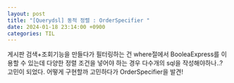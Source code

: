 ```yaml
---
layout: post
title: "[Querydsl] 동적 정렬 : OrderSpecifier "
date: 2024-01-18 23:14:00 +0900
categories: TIL
---
```


게시판 검색+조회기능을 만들다가
필터링하는 건 where절에서 BooleaExpress를 이용할 수 있는데 다양한 정렬 조건을 넣어야 하는 경우 다수개의 sql을 작성해야하나..? 고민이 되었다. 어떻게 구현할까 고민하다가 OrderSpecifier을 발견!
